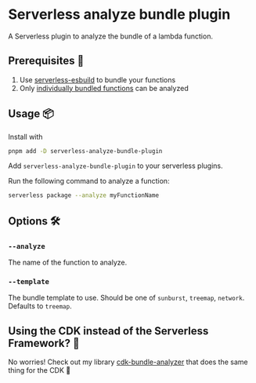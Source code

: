 # Serverless analyze bundle plugin

A Serverless plugin to analyze the bundle of a lambda function.

## Prerequisites 📓

1. Use [serverless-esbuild](https://github.com/floydspace/serverless-esbuild) to bundle your functions
2. Only [individually bundled functions](https://www.serverless.com/framework/docs/providers/aws/guide/packaging#packaging-functions-separately) can be analyzed

## Usage 📦

Install with

```bash
pnpm add -D serverless-analyze-bundle-plugin
```

Add `serverless-analyze-bundle-plugin` to your serverless plugins.

Run the following command to analyze a function:

```bash
serverless package --analyze myFunctionName
```

## Options 🛠

### `--analyze`

The name of the function to analyze.

### `--template`

The bundle template to use. Should be one of `sunburst`, `treemap`, `network`. Defaults to `treemap`.

## Using the CDK instead of the Serverless Framework? 🤔

No worries! Check out my library [cdk-bundle-analyzer](https://github.com/adriencaccia/cdk-bundle-analyzer) that does the same thing for the CDK 🚀
